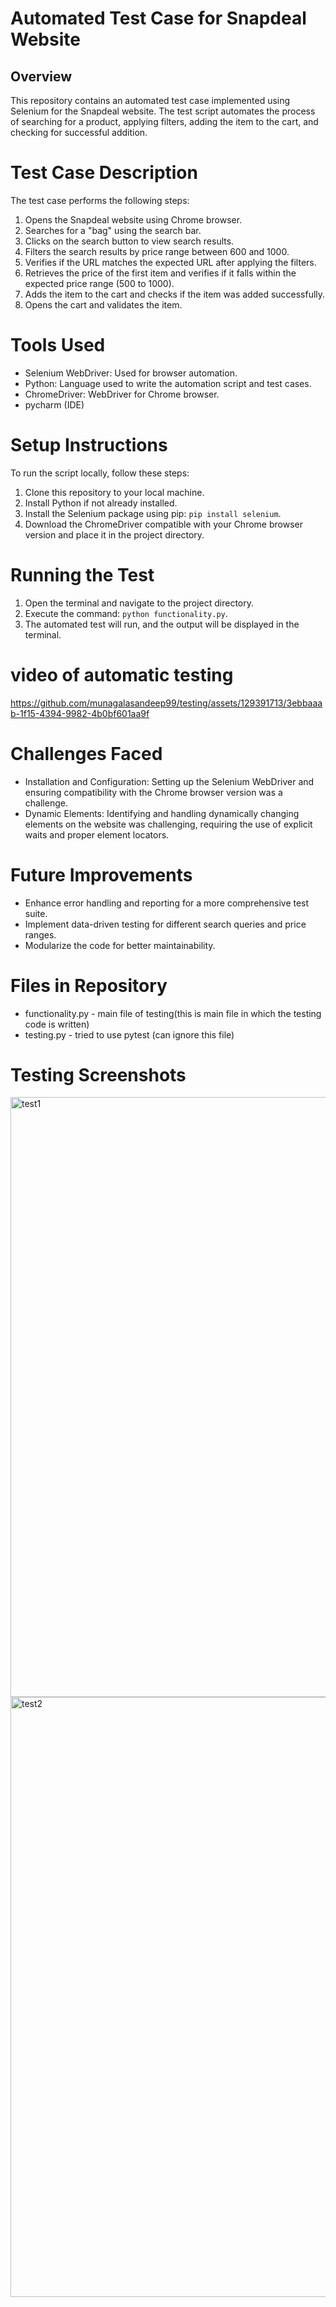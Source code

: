 # Automated Test Case for Snapdeal Website

## Overview
This repository contains an automated test case implemented using Selenium for the Snapdeal website. The test script automates the process of searching for a product, applying filters, adding the item to the cart, and checking for successful addition.

# Test Case Description
The test case performs the following steps:

1. Opens the Snapdeal website using Chrome browser.
2. Searches for a "bag" using the search bar.
3. Clicks on the search button to view search results.
4. Filters the search results by price range between 600 and 1000.
5. Verifies if the URL matches the expected URL after applying the filters.
6. Retrieves the price of the first item and verifies if it falls within the expected price range (500 to 1000).
7. Adds the item to the cart and checks if the item was added successfully.
8. Opens the cart and validates the item.

# Tools Used
- Selenium WebDriver: Used for browser automation.
- Python: Language used to write the automation script and test cases.
- ChromeDriver: WebDriver for Chrome browser.
- pycharm (IDE)

# Setup Instructions
To run the script locally, follow these steps:

1. Clone this repository to your local machine.
2. Install Python if not already installed.
3. Install the Selenium package using pip: `pip install selenium`.
4. Download the ChromeDriver compatible with your Chrome browser version and place it in the project directory.

# Running the Test
1. Open the terminal and navigate to the project directory.
2. Execute the command: `python functionality.py`.
3. The automated test will run, and the output will be displayed in the terminal.
# video of automatic testing
https://github.com/munagalasandeep99/testing/assets/129391713/3ebbaaab-1f15-4394-9982-4b0bf601aa9f
# Challenges Faced
- Installation and Configuration: Setting up the Selenium WebDriver and ensuring compatibility with the Chrome browser version was a challenge.
- Dynamic Elements: Identifying and handling dynamically changing elements on the website was challenging, requiring the use of explicit waits and proper element locators.

# Future Improvements
- Enhance error handling and reporting for a more comprehensive test suite.
- Implement data-driven testing for different search queries and price ranges.
- Modularize the code for better maintainability.
# Files in Repository
- functionality.py - main file of testing(this is main file in which the testing code is written)
- testing.py - tried to use pytest (can ignore this file)
# Testing Screenshots
<img width="960" alt="test1" src="https://github.com/munagalasandeep99/testing/assets/129391713/32d69b0e-90b2-4cc7-9669-65cc899f88fe">
<img width="960" alt="test2" src="https://github.com/munagalasandeep99/testing/assets/129391713/15348fd2-1149-45fe-ac86-7453bcd02bea">
